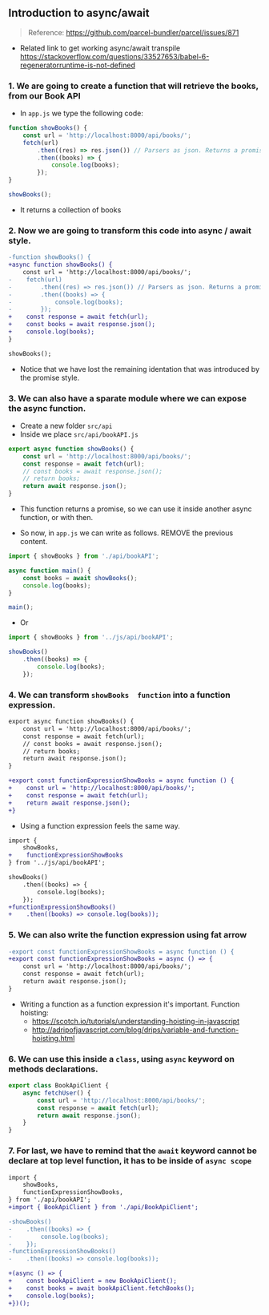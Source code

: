 ## Introduction to async/await

> Reference: https://github.com/parcel-bundler/parcel/issues/871

* Related link to get working async/await transpile https://stackoverflow.com/questions/33527653/babel-6-regeneratorruntime-is-not-defined

### 1. We are going to create a function that will retrieve the books, from our Book API

* In `app.js` we type the following code:

```javascript
function showBooks() {
    const url = 'http://localhost:8000/api/books/';
    fetch(url)
        .then((res) => res.json()) // Parsers as json. Returns a promise
        .then((books) => {
            console.log(books);
        });
}

showBooks();
```
* It returns a collection of books

### 2. Now we are going to transform this code into async / await style.

```diff
-function showBooks() {
+async function showBooks() {
    const url = 'http://localhost:8000/api/books/';
-    fetch(url)
-        .then((res) => res.json()) // Parsers as json. Returns a promise
-        .then((books) => {
-            console.log(books);
-        });
+    const response = await fetch(url);
+    const books = await response.json();
+    console.log(books); 
}

showBooks();
```
* Notice that we have lost the remaining identation that was introduced by the promise style.

### 3. We can also have a sparate module where we can expose the async function.

* Create a new folder `src/api`
* Inside we place `src/api/bookAPI.js`

```javascript
export async function showBooks() {
    const url = 'http://localhost:8000/api/books/';
    const response = await fetch(url);
    // const books = await response.json();
    // return books;
    return await response.json();
}
```

* This function returns a promise, so we can use it inside another async function, or with then.

* So now, in `app.js` we can write as follows. REMOVE the previous content.

```javascript
import { showBooks } from './api/bookAPI';

async function main() {
    const books = await showBooks();
    console.log(books);
}

main();
```

* Or 

```javascript
import { showBooks } from '../js/api/bookAPI';

showBooks()
    .then((books) => {
        console.log(books);
    });
```

### 4. We can transform `showBooks  function` into a function expression. 

```diff src/api/bookAPI 
export async function showBooks() {
    const url = 'http://localhost:8000/api/books/';
    const response = await fetch(url);
    // const books = await response.json();
    // return books;
    return await response.json();
}

+export const functionExpressionShowBooks = async function () {
+    const url = 'http://localhost:8000/api/books/';
+    const response = await fetch(url);
+    return await response.json();
+}
```
* Using a function expression feels the same way.

```diff app.js
import {
    showBooks, 
+    functionExpressionShowBooks 
} from '../js/api/bookAPI';

showBooks()
    .then((books) => {
        console.log(books);
    });
+functionExpressionShowBooks()
+    .then((books) => console.log(books));
``` 

### 5. We can also write the function expression using fat arrow

```diff src/js/api/bookAPI.js
-export const functionExpressionShowBooks = async function () {
+export const functionExpressionShowBooks = async () => {    
    const url = 'http://localhost:8000/api/books/';
    const response = await fetch(url);
    return await response.json();
}
``` 

* Writing a function as a function expression it's important. Function hoisting:
    * https://scotch.io/tutorials/understanding-hoisting-in-javascript
    * http://adripofjavascript.com/blog/drips/variable-and-function-hoisting.html

### 6. We can use this inside a `class`, using `async` keyword on methods declarations.

```javascript src/api/BookApiClient.js
export class BookApiClient {
    async fetchUser() {
        const url = 'http://localhost:8000/api/books/';
        const response = await fetch(url);
        return await response.json();
    }
}
```

### 7. For last, we have to remind that the `await` keyword cannot be declare at top level function, it has to be inside of `async scope`

```diff app.js
import {
    showBooks, 
    functionExpressionShowBooks, 
} from './api/bookAPI';
+import { BookApiClient } from './api/BookApiClient';

-showBooks()
-    .then((books) => {
-        console.log(books);
-    });
-functionExpressionShowBooks()
-    .then((books) => console.log(books));

+(async () => {
+    const bookApiClient = new BookApiClient();
+    const books = await bookApiClient.fetchBooks();
+    console.log(books);
+})();
```
